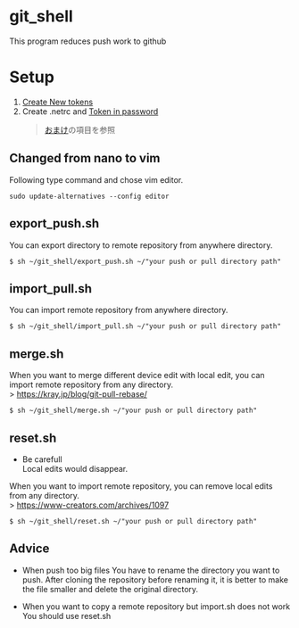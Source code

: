 # git_shell            
          
This program reduces push work to github          
          
# Setup            
1. [Create New tokens](https://qiita.com/kz800/items/497ec70bff3e555dacd0)          
1. Create .netrc and [Token in password](https://qiita.com/0uts1de/items/7eb13fea6ac5f02da44b)          
	> [おまけ](https://qiita.com/0uts1de/items/7eb13fea6ac5f02da44b#%E3%81%8A%E3%81%BE%E3%81%91)の項目を参照          
          
## Changed from nano to vim      
      
Following type command and chose vim editor.      
      
```      
sudo update-alternatives --config editor      
```      
      
## export_push.sh           
    
You can export directory to remote repository from anywhere directory.    
            
```          
$ sh ~/git_shell/export_push.sh ~/"your push or pull directory path"            
```          
          
## import_pull.sh           
        
You can import remote repository from anywhere directory.    
    
```        
$ sh ~/git_shell/import_pull.sh ~/"your push or pull directory path"        
```        
      
## merge.sh           
        
When you want to merge different device edit with local edit, you can import remote repository from any directory.    
	> https://kray.jp/blog/git-pull-rebase/  
    
```        
$ sh ~/git_shell/merge.sh ~/"your push or pull directory path"        
```        
    
## reset.sh           
        
* Be carefull    
	Local edits would disappear.    
	    
When you want to import remote repository, you can remove local edits from any directory.    
	> https://www-creators.com/archives/1097  
    
```        
$ sh ~/git_shell/reset.sh ~/"your push or pull directory path"        
```        
    
## Advice

* When push too big files
You have to rename the directory you want to push. After cloning the repository before renaming it, it is better to make the file smaller and delete the original directory.

* When you want to copy a remote repository but import.sh does not work
You should use reset.sh

  

